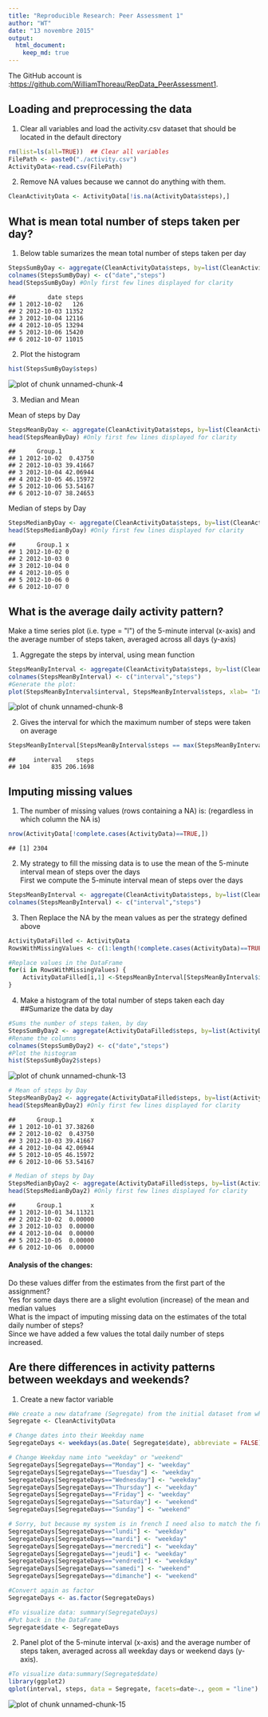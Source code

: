 ```yaml
---
title: "Reproducible Research: Peer Assessment 1"
author: "WT"
date: "13 novembre 2015"
output: 
  html_document:
    keep_md: true
---
```


The GitHub account is :<https://github.com/WilliamThoreau/RepData_PeerAssessment1>.


## Loading and preprocessing the data

1. Clear all variables and load the activity.csv dataset that should be located in the default directory

```r
rm(list=ls(all=TRUE))  ## Clear all variables
FilePath <- paste0("./activity.csv")
ActivityData<-read.csv(FilePath)
```

2. Remove NA values because we cannot do anything with them.

```r
CleanActivityData <- ActivityData[!is.na(ActivityData$steps),]
```


## What is mean total number of steps taken per day?

1. Below table sumarizes the mean total number of steps taken per day

```r
StepsSumByDay <- aggregate(CleanActivityData$steps, by=list(CleanActivityData$date), FUN=sum)
colnames(StepsSumByDay) <- c("date","steps")
head(StepsSumByDay) #Only first few lines displayed for clarity
```

```
##         date steps
## 1 2012-10-02   126
## 2 2012-10-03 11352
## 3 2012-10-04 12116
## 4 2012-10-05 13294
## 5 2012-10-06 15420
## 6 2012-10-07 11015
```
2. Plot the histogram

```r
hist(StepsSumByDay$steps)
```

![plot of chunk unnamed-chunk-4](figure/unnamed-chunk-4-1.png) 

3. Median and Mean  

Mean of steps by Day

```r
StepsMeanByDay <- aggregate(CleanActivityData$steps, by=list(CleanActivityData$date), FUN=mean)
head(StepsMeanByDay) #Only first few lines displayed for clarity
```

```
##      Group.1        x
## 1 2012-10-02  0.43750
## 2 2012-10-03 39.41667
## 3 2012-10-04 42.06944
## 4 2012-10-05 46.15972
## 5 2012-10-06 53.54167
## 6 2012-10-07 38.24653
```
Median of steps by Day

```r
StepsMedianByDay <- aggregate(CleanActivityData$steps, by=list(CleanActivityData$date), FUN=median)
head(StepsMedianByDay) #Only first few lines displayed for clarity
```

```
##      Group.1 x
## 1 2012-10-02 0
## 2 2012-10-03 0
## 3 2012-10-04 0
## 4 2012-10-05 0
## 5 2012-10-06 0
## 6 2012-10-07 0
```




## What is the average daily activity pattern?

Make a time series plot (i.e. type = "l") of the 5-minute interval (x-axis) and the average number of steps taken, averaged across all days (y-axis)

1. Aggregate the steps by interval, using mean function

```r
StepsMeanByInterval <- aggregate(CleanActivityData$steps, by=list(CleanActivityData$interval), FUN=mean)
colnames(StepsMeanByInterval) <- c("interval","steps")
#Generate the plot:
plot(StepsMeanByInterval$interval, StepsMeanByInterval$steps, xlab= "Interval", ylab= "Avg#Steps", type="l", col="red")
```

![plot of chunk unnamed-chunk-8](figure/unnamed-chunk-8-1.png) 

2. Gives the interval for which the maximum number of steps were taken on average

```r
StepsMeanByInterval[StepsMeanByInterval$steps == max(StepsMeanByInterval$steps),]
```

```
##     interval    steps
## 104      835 206.1698
```


## Imputing missing values
1. The number of missing values (rows containing a NA) is: (regardless in which column the NA is)

```r
nrow(ActivityData[!complete.cases(ActivityData)==TRUE,])
```

```
## [1] 2304
```

2. My strategy to fill the missing data is to use the mean of the 5-minute interval mean of steps over the days  
First we compute the 5-minute interval mean of steps over the days

```r
StepsMeanByInterval <- aggregate(CleanActivityData$steps, by=list(CleanActivityData$interval), FUN=mean)
colnames(StepsMeanByInterval) <- c("interval","steps")
```

3. Then Replace the NA by the mean values as per the strategy defined above

```r
ActivityDataFilled <- ActivityData
RowsWithMissingValues <- c(1:length(!complete.cases(ActivityData)==TRUE))[!complete.cases(ActivityData)]

#Replace values in the DataFrame
for(i in RowsWithMissingValues) {
	ActivityDataFilled[i,1] <-StepsMeanByInterval[StepsMeanByInterval$interval== ActivityDataFilled[i,3],2]
}
```


4. Make a histogram of the total number of steps taken each day
##Sumarize the data by day

```r
#Sums the number of steps taken, by day
StepsSumByDay2 <- aggregate(ActivityDataFilled$steps, by=list(ActivityDataFilled$date), FUN=sum)
#Rename the columns
colnames(StepsSumByDay2) <- c("date","steps")
#Plot the histogram
hist(StepsSumByDay2$steps)
```

![plot of chunk unnamed-chunk-13](figure/unnamed-chunk-13-1.png) 

```r
# Mean of steps by Day
StepsMeanByDay2 <- aggregate(ActivityDataFilled$steps, by=list(ActivityDataFilled$date), FUN=mean)
head(StepsMeanByDay2) #Only first few lines displayed for clarity
```

```
##      Group.1        x
## 1 2012-10-01 37.38260
## 2 2012-10-02  0.43750
## 3 2012-10-03 39.41667
## 4 2012-10-04 42.06944
## 5 2012-10-05 46.15972
## 6 2012-10-06 53.54167
```

```r
# Median of steps by Day
StepsMedianByDay2 <- aggregate(ActivityDataFilled$steps, by=list(ActivityDataFilled$date), FUN=median)
head(StepsMedianByDay2) #Only first few lines displayed for clarity
```

```
##      Group.1        x
## 1 2012-10-01 34.11321
## 2 2012-10-02  0.00000
## 3 2012-10-03  0.00000
## 4 2012-10-04  0.00000
## 5 2012-10-05  0.00000
## 6 2012-10-06  0.00000
```

#### Analysis of the changes:
Do these values differ from the estimates from the first part of the assignment?  
Yes for some days there are a slight evolution (increase) of the mean and median values  
What is the impact of imputing missing data on the estimates of the total daily number of steps?  
Since we have added a few values the total daily number of steps increased.  



## Are there differences in activity patterns between weekdays and weekends?
1. Create a new factor variable

```r
#We create a new dataframe (Segregate) from the initial dataset from which the null values were removed.
Segregate <- CleanActivityData

# Change dates into their Weekday name
SegregateDays <- weekdays(as.Date( Segregate$date), abbreviate = FALSE)

# Change Weekday name into "weekday" or "weekend"
SegregateDays[SegregateDays=="Monday"] <- "weekday"
SegregateDays[SegregateDays=="Tuesday"] <- "weekday"
SegregateDays[SegregateDays=="Wednesday"] <- "weekday"
SegregateDays[SegregateDays=="Thursday"] <- "weekday"
SegregateDays[SegregateDays=="Friday"] <- "weekday"
SegregateDays[SegregateDays=="Saturday"] <- "weekend"
SegregateDays[SegregateDays=="Sunday"] <- "weekend"

# Sorry, but because my system is in french I need also to match the french day names
SegregateDays[SegregateDays=="lundi"] <- "weekday"
SegregateDays[SegregateDays=="mardi"] <- "weekday"
SegregateDays[SegregateDays=="mercredi"] <- "weekday"
SegregateDays[SegregateDays=="jeudi"] <- "weekday"
SegregateDays[SegregateDays=="vendredi"] <- "weekday"
SegregateDays[SegregateDays=="samedi"] <- "weekend"
SegregateDays[SegregateDays=="dimanche"] <- "weekend"

#Convert again as factor
SegregateDays <- as.factor(SegregateDays)

#To visualize data: summary(SegregateDays)
#Put back in the DataFrame
Segregate$date <- SegregateDays
```

2. Panel plot of the 5-minute interval (x-axis) and the average number of steps taken, averaged across all weekday days or weekend days (y-axis).

```r
#To visualize data:summary(Segregate$date)
library(ggplot2)
qplot(interval, steps, data = Segregate, facets=date~., geom = "line")
```

![plot of chunk unnamed-chunk-15](figure/unnamed-chunk-15-1.png) 




